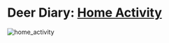 # Deer Diary: [Home Activity](https://github.com/cunychenhclass/cisc3171proj-group6/issues/7)

![home_activity](https://user-images.githubusercontent.com/70163313/225769830-e3c70b97-1d6f-45ab-a330-a3aa2114e134.png)
